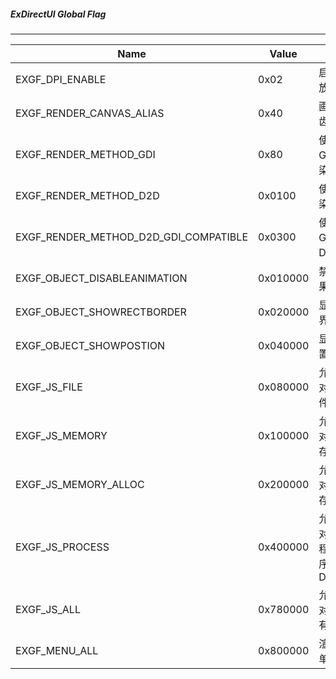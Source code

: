 ##### ExDirectUI Global Flag

---

| Name                                  | Value     | Meaning  |
| --                                    | --        | --       |
| EXGF_DPI_ENABLE                       | 0x02      | 启用DPI缩放  |
| EXGF_RENDER_CANVAS_ALIAS              | 0x40      | 画布_不抗锯齿  |
| EXGF_RENDER_METHOD_GDI                | 0x80      | 使用GDI/GDI+渲染  |
| EXGF_RENDER_METHOD_D2D                | 0x0100    | 使用D2D渲染  |
| EXGF_RENDER_METHOD_D2D_GDI_COMPATIBLE | 0x0300    | 使用支持GDI交互的D2D渲染  |
| EXGF_OBJECT_DISABLEANIMATION          | 0x010000  | 禁用动画效果  |
| EXGF_OBJECT_SHOWRECTBORDER            | 0x020000  | 显示组件边界  |
| EXGF_OBJECT_SHOWPOSTION               | 0x040000  | 显示组件位置  |
| EXGF_JS_FILE                          | 0x080000  | 允许JS全局对象访问文件  |
| EXGF_JS_MEMORY                        | 0x100000  | 允许JS全局对象访问内存  |
| EXGF_JS_MEMORY_ALLOC                  | 0x200000  | 允许JS全局对象申请内存  |
| EXGF_JS_PROCESS                       | 0x400000  | 允许JS全局对象创建进程、允许程序、加载DLL  |
| EXGF_JS_ALL                           | 0x780000  | 允许JS全局对象访问所有资源  |
| EXGF_MENU_ALL                         | 0x800000  | 渲染所有菜单  |
